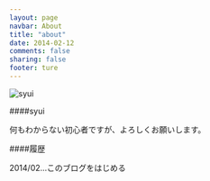 ```yaml
---
layout: page
navbar: About
title: "about"
date: 2014-02-12
comments: false
sharing: false
footer: ture
---
```


![syui](https://lh4.googleusercontent.com/-1GGU_YqGom0/VDQqhjYdH4I/AAAAAAAAADE/C1OhVH4QFzs/s480/screenshot01.png)

####syui

何もわからない初心者ですが、よろしくお願いします。

####履歴

2014/02...このブログをはじめる


